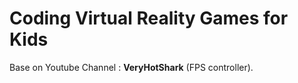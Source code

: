 # Coding Virtual Reality Games for Kids 
Base on Youtube Channel : **VeryHotShark** (FPS controller).
